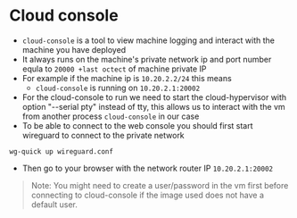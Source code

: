 # Cloud console

- `cloud-console` is a tool to view machine logging and interact with the machine you have deployed
- It always runs on the machine's private network ip and port number equla to `20000 +last octect` of machine private IP
- For example if the machine ip is `10.20.2.2/24` this means
  - `cloud-console` is running on `10.20.2.1:20002`
- For the cloud-console to run we need to start the cloud-hypervisor with option "--serial pty" instead of tty, this allows us to interact with the vm from another process `cloud-console` in our case
- To be able to connect to the web console you should first start wireguard to connect to the private network

```
wg-quick up wireguard.conf
```

- Then go to your browser with the network router IP `10.20.2.1:20002`

> Note: You might need to create a user/password in the vm first before connecting to cloud-console if the image used does not have a default user.

